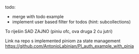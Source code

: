 todo: 
- merge with todo example
- implement user based filter for todos (hint: subcollections)

To riješin SAD ZAJNO (piniu ofc, ova druga 2 ću jutri)

Link na repo s implemented piniom za state management
https://github.com/AntonioLabinjan/PI_auth_example_with_pinia
